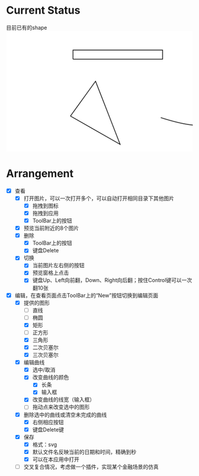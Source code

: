 # Current Status
目前已有的shape
![img](assets/shapes.svg)

# Arrangement
- [x] 查看
  - [x] 打开图片，可以一次打开多个，可以自动打开相同目录下其他图片
    - [x] 拖拽到图标
    - [x] 拖拽到应用
    - [x] ToolBar上的按钮
  - [x] 预览当前附近的8个图片
  - [x] 删除
    - [x] ToolBar上的按钮
    - [x] 键盘Delete
  - [x] 切换
    - [x] 当前图片左右侧的按钮
    - [x] 预览窗格上点击
    - [x] 键盘Up、Left向前翻，Down、Right向后翻；按住Control键可以一次翻10张
- [x] 编辑，在查看页面点击ToolBar上的“New”按钮切换到编辑页面
  - [x] 提供的图形
    - [ ] 直线
    - [ ] 椭圆
    - [x] 矩形
    - [ ] 正方形
    - [x] 三角形
    - [x] 二次贝塞尔
    - [x] 三次贝塞尔
  - [x] 编辑曲线
    - [x] 选中/取消
    - [x] 改变曲线的颜色
      - [x] 长条
      - [x] 输入框
    - [x] 改变曲线的线宽（输入框）
    - [ ] 拖动点来改变选中的图形
  - [x] 删除选中的曲线或清空未完成的曲线
    - [x] 右侧相应按钮
    - [x] 键盘Delete键
  - [x] 保存
    - [x] 格式：svg
    - [x] 默认文件名反映当前的日期和时间，精确到秒
    - [x] 可以在本应用中打开
  - [ ] 交叉复合情况，考虑做一个插件，实现某个金融场景的仿真
<!-- ## TODO
- [x] 读取图片/文件夹
  - [x] 可自动打开同目录文件夹（选项）
  - [ ] 根据时间或者文件名排序，并在右侧显示（一列按钮）
  - [ ] 
- [ ] 查看的选项
  - [ ] 旋转
  - [ ] 放缩
  - [ ] 文件信息
  - [ ] 上一个/下一个图片
- [ ] 基本的编辑功能
  - [ ] 剪裁
  - [ ] 旋转、翻转
  - [ ] 画笔
- [ ] 可能加入的功能
  - [ ] 滤镜
  - [ ] 水印
  - [ ] 几何图形
  - [ ] 消除
  - [ ] 以及各种花里胡哨的
## LATER
- [ ] 用户体验
  - [ ] 启动、图片切换、加载等的动画
  - [ ] 保存会话记录
  - [ ] 批量处理
  - [ ] 可更改的软件设置
- [ ] 优化？
  - [ ] 减小app体积（刚开始就已经14MB了）
  - [ ] portable

